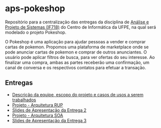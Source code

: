 # aps-pokeshop
Repositório para a centralização das entregas da disciplina de [Análise e Projeto de Sistemas (IF718)](https://sites.google.com/a/cin.ufpe.br/if718/home?authuser=0) do Centro de Informática da UFPE, na qual será modelado o projeto Pokeshop.

O Pokeshop é uma aplicação para ajudar pessoas a vender e comprar cartas de pokemon. Propomos uma plataforma de marketplace onde se pode anunciar cartas de pokemon e comprar de outros anunciantes. O usuário pode aplicar filtros de busca, para ver ofertas do seu interesse. Ao finalizar uma compra, ambas as partes receberão uma confirmação, um canal de conversa e os respectivos contatos para efetuar a transação.

## Entregas
- [Descrição da equipe, escopo do projeto e casos de usos a serem trabalhados](https://docs.google.com/document/d/1a0VwFsiX9OmZsXnkXJomK4IQiKDPnfu33Mu5f9UsE58/edit?usp=sharing)
- [Projeto - Arquitetura RUP](https://github.com/andreluisv/aps-pokeshop/tree/main/apspokeshop-rup)
- [Slides de Apresentação da Entrega 2](https://docs.google.com/presentation/d/1S14ToXmCWmXgXrRutTKSucL5DDT_d91vFT9FpF0t8Tw/edit?usp=sharing)
- [Projeto - Arquitetura SOA](https://github.com/andreluisv/aps-pokeshop/tree/main/apspokeshop-soa)
- [Slides de Apresentação da Entrega 3](https://docs.google.com/presentation/d/1bw3jk2bsB0L8c6yEIZaHzY-JnLBDM6ob0fmLnVBPptY/edit?usp=sharing)

